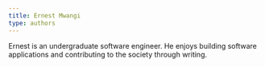```yaml
---
title: Ernest Mwangi
type: authors
---
```

Ernest is an undergraduate software engineer. He enjoys building software applications and contributing to the society through writing.
